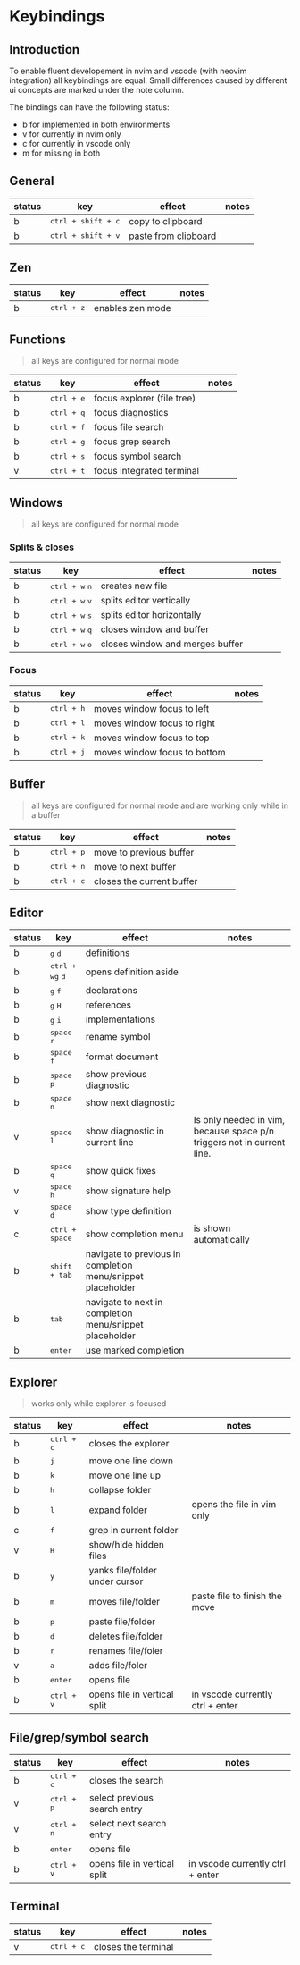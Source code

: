 # Keybindings

## Introduction

To enable fluent developement in nvim and vscode (with neovim integration) all keybindings are equal. Small differences caused by different ui concepts are marked under the note column.

The bindings can have the following status:

- b for implemented in both environments
- v for currently in nvim only
- c for currently in vscode only
- m for missing in both

## General

| status | key                         | effect               | notes |
| ------ | --------------------------- | -------------------- | ----- |
| b      | <kbd>ctrl + shift + c</kbd> | copy to clipboard    |       |
| b      | <kbd>ctrl + shift + v</kbd> | paste from clipboard |       |

## Zen

| status | key                 | effect           | notes |
| ------ | ------------------- | ---------------- | ----- |
| b      | <kbd>ctrl + z</kbd> | enables zen mode |       |

## Functions

> all keys are configured for normal mode

| status | key                 | effect                     | notes |
| ------ | ------------------- | -------------------------- | ----- |
| b      | <kbd>ctrl + e</kbd> | focus explorer (file tree) |       |
| b      | <kbd>ctrl + q</kbd> | focus diagnostics          |       |
| b      | <kbd>ctrl + f</kbd> | focus file search          |       |
| b      | <kbd>ctrl + g</kbd> | focus grep search          |       |
| b      | <kbd>ctrl + s</kbd> | focus symbol search        |       |
| v      | <kbd>ctrl + t</kbd> | focus integrated terminal  |       |

## Windows

> all keys are configured for normal mode

### Splits & closes

| status | key                              | effect                          | notes |
| ------ | -------------------------------- | ------------------------------- | ----- |
| b      | <kbd>ctrl + w</kbd> <kbd>n</kbd> | creates new file                |       |
| b      | <kbd>ctrl + w</kbd> <kbd>v</kbd> | splits editor vertically        |       |
| b      | <kbd>ctrl + w</kbd> <kbd>s</kbd> | splits editor horizontally      |       |
| b      | <kbd>ctrl + w</kbd> <kbd>q</kbd> | closes window and buffer        |       |
| b      | <kbd>ctrl + w</kbd> <kbd>o</kbd> | closes window and merges buffer |       |

### Focus

| status | key                 | effect                       | notes |
| ------ | ------------------- | ---------------------------- | ----- |
| b      | <kbd>ctrl + h</kbd> | moves window focus to left   |       |
| b      | <kbd>ctrl + l</kbd> | moves window focus to right  |       |
| b      | <kbd>ctrl + k</kbd> | moves window focus to top    |       |
| b      | <kbd>ctrl + j</kbd> | moves window focus to bottom |       |

## Buffer

> all keys are configured for normal mode and are working only while in a buffer

| status | key                 | effect                    | notes |
| ------ | ------------------- | ------------------------- | ----- |
| b      | <kbd>ctrl + p</kbd> | move to previous buffer   |       |
| b      | <kbd>ctrl + n</kbd> | move to next buffer       |       |
| b      | <kbd>ctrl + c</kbd> | closes the current buffer |       |

## Editor

| status | key                                          | effect                                                      | notes                                                                  |
| ------ | -------------------------------------------- | ----------------------------------------------------------- | ---------------------------------------------------------------------- |
| b      | <kbd>g</kbd> <kbd>d</kbd>                    | definitions                                                 |                                                                        |
| b      | <kbd>ctrl + w</kbd><kbd>g</kbd> <kbd>d</kbd> | opens definition aside                                      |                                                                        |
| b      | <kbd>g</kbd> <kbd>f</kbd>                    | declarations                                                |                                                                        |
| b      | <kbd>g</kbd> <kbd>H</kbd>                    | references                                                  |                                                                        |
| b      | <kbd>g</kbd> <kbd>i</kbd>                    | implementations                                             |                                                                        |
| b      | <kbd>space</kbd> <kbd>r</kbd>                | rename symbol                                               |                                                                        |
| b      | <kbd>space</kbd> <kbd>f</kbd>                | format document                                             |                                                                        |
| b      | <kbd>space</kbd> <kbd>p</kbd>                | show previous diagnostic                                    |                                                                        |
| b      | <kbd>space</kbd> <kbd>n</kbd>                | show next diagnostic                                        |                                                                        |
| v      | <kbd>space</kbd> <kbd>l</kbd>                | show diagnostic in current line                             | Is only needed in vim, because space p/n triggers not in current line. |
| b      | <kbd>space</kbd> <kbd>q</kbd>                | show quick fixes                                            |                                                                        |
| v      | <kbd>space</kbd> <kbd>h</kbd>                | show signature help                                         |                                                                        |
| v      | <kbd>space</kbd> <kbd>d</kbd>                | show type definition                                        |                                                                        |
| c      | <kbd>ctrl + space</kbd>                      | show completion menu                                        | is shown automatically                                                 |
| b      | <kbd>shift + tab</kbd>                       | navigate to previous in completion menu/snippet placeholder |                                                                        |
| b      | <kbd>tab</kbd>                               | navigate to next in completion menu/snippet placeholder     |                                                                        |
| b      | <kbd>enter</kbd>                             | use marked completion                                       |                                                                        |

## Explorer

> works only while explorer is focused

| status | key                 | effect                         | notes                            |
| ------ | ------------------- | ------------------------------ | -------------------------------- |
| b      | <kbd>ctrl + c</kbd> | closes the explorer            |                                  |
| b      | <kbd>j</kbd>        | move one line down             |                                  |
| b      | <kbd>k</kbd>        | move one line up               |                                  |
| b      | <kbd>h</kbd>        | collapse folder                |                                  |
| b      | <kbd>l</kbd>        | expand folder                  | opens the file in vim only       |
| c      | <kbd>f</kbd>        | grep in current folder         |                                  |
| v      | <kbd>H</kbd>        | show/hide hidden files         |                                  |
| b      | <kbd>y</kbd>        | yanks file/folder under cursor |                                  |
| b      | <kbd>m</kbd>        | moves file/folder              | paste file to finish the move    |
| b      | <kbd>p</kbd>        | paste file/folder              |                                  |
| b      | <kbd>d</kbd>        | deletes file/folder            |                                  |
| b      | <kbd>r</kbd>        | renames file/foler             |                                  |
| v      | <kbd>a</kbd>        | adds file/foler                |                                  |
| b      | <kbd>enter</kbd>    | opens file                     |                                  |
| b      | <kbd>ctrl + v</kbd> | opens file in vertical split   | in vscode currently ctrl + enter |

## File/grep/symbol search

| status | key                 | effect                       | notes                            |
| ------ | ------------------- | ---------------------------- | -------------------------------- |
| b      | <kbd>ctrl + c</kbd> | closes the search            |                                  |
| v      | <kbd>ctrl + p</kbd> | select previous search entry |                                  |
| v      | <kbd>ctrl + n</kbd> | select next search entry     |                                  |
| b      | <kbd>enter</kbd>    | opens file                   |                                  |
| b      | <kbd>ctrl + v</kbd> | opens file in vertical split | in vscode currently ctrl + enter |

## Terminal

| status | key                 | effect              | notes |
| ------ | ------------------- | ------------------- | ----- |
| v      | <kbd>ctrl + c</kbd> | closes the terminal |       |
